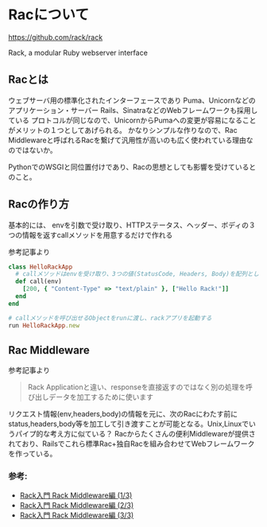 # Racについて

https://github.com/rack/rack

Rack, a modular Ruby webserver interface

## Racとは

ウェブサーバ用の標準化されたインターフェースであり
Puma、Unicornなどのアプリケーション・サーバー
Rails、SinatraなどのWebフレームワークも採用している
プロトコルが同じなので、UnicornからPumaへの変更が容易になることがメリットの１つとしてあげられる。
かなりシンプルな作りなので、Rac Middlewareと呼ばれるRacを繋げて汎用性が高いのも広く使われている理由なのではないか。

PythonでのWSGIと同位置付けであり、Racの思想としても影響を受けているとのこと。

## Racの作り方

基本的には、
envを引数で受け取り、HTTPステータス、ヘッダー、ボディの３つの情報を返すcallメソッドを用意するだけで作れる


参考記事より
```.rb
class HelloRackApp
  # callメソッドはenvを受け取り、3つの値(StatusCode, Headers, Body)を配列として返す
  def call(env)
    [200, { "Content-Type" => "text/plain" }, ["Hello Rack!"]]
  end
end

# callメソッドを呼び出せるObjectをrunに渡し、rackアプリを起動する
run HelloRackApp.new
```

## Rac Middleware

参考記事より

>Rack Applicationと違い、responseを直接返すのではなく別の処理を呼び出しデータを加工するために使います

リクエスト情報(env,headers,body)の情報を元に、次のRacにわたす前に
status,headers,body等を加工して引き渡すことが可能となる。Unix,Linuxでいうパイプ的な考え方に似ている？
Racからたくさんの便利Middlewareが提供されており、Railsでこれら標準Rac+独自Racを組み合わせてWebフレームワークを作っている。



### 参考:

- [Rack入門 Rack Middleware編 (1/3)](https://qiita.com/nishio-dens/items/8011842f50995f46eafe)
- [Rack入門 Rack Middleware編 (2/3)](https://qiita.com/nishio-dens/items/852d7604b34d20514a70)
- [Rack入門 Rack Middleware編 (3/3)](https://qiita.com/nishio-dens/items/e293f15856d849d3862b)
